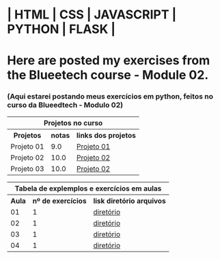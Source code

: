 # | HTML | CSS | JAVASCRIPT | PYTHON | FLASK |

# Here are posted my exercises from the Blueetech course - Module 02.
### (Aqui estarei postando meus exercícios em python, feitos no curso da Blueedtech - Modulo 02)
 

<table align="center" border="0">
      <tr>
          <th colspan="3"> Projetos no curso </th>
      </tr>
      <tr>
       <th>Projetos</th>
       <th>notas</th>
       <th>links dos projetos</th>
      </tr>
      <tr>
       <td>Projeto 01</td>
       <td>9.0</td>
       <td><a href="https://github.com/hikarocarvalho/Blue_Module_02/tree/main/projects/project01">Projeto 01</a></td>
      </tr>
      <tr>
       <td>Projeto 02</td>
       <td>10.0</td>
       <td><a href="https://github.com/hikarocarvalho/Blue_Module_02/tree/main/projects/project02">Projeto 02</a></td>
      </tr>
      <td>Projeto 03</td>
       <td>10.0</td>
       <td><a href="https://github.com/hikarocarvalho/Blue_Module_02/tree/main/projects/project03">Projeto 02</a></td>
      </tr>


</table>

<table align="center" border="0">
      <tr>
          <th colspan="3"> Tabela de explemplos e exercícios em aulas </th>
      </tr>
      <tr>
          <th>Aula </th>
          <th> nº de exercícios </th>
          <th> lisk diretório arquivos</th>
      </tr>
      <tr>
          <td>01 </td>
          <td> 1 </td>
          <td> <a href="https://github.com/hikarocarvalho/Blue_Module_02/tree/main/classes/class01">diretório</a></td>
      </tr>
      <tr>
          <td>02 </td>
          <td> 1 </td>
          <td> <a href="https://github.com/hikarocarvalho/Blue_Module_02/tree/main/classes/class02">diretório</a></td>
      </tr>
      <tr>
          <td>03 </td>
          <td> 1 </td>
          <td> <a href="https://github.com/hikarocarvalho/Blue_Module_02/tree/main/classes/class03">diretório</a></td>
      </tr>
      <tr>
          <td>04 </td>
          <td> 1 </td>
          <td> <a href="https://github.com/hikarocarvalho/Blue_Module_02/tree/main/classes/class04">diretório</a></td>
      </tr>

</table>
